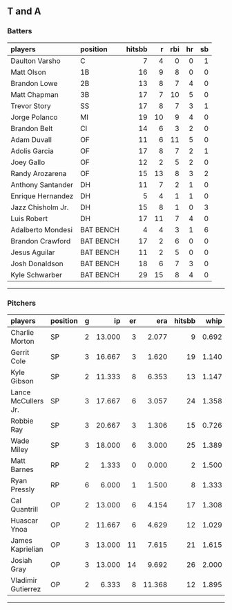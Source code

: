 ## T and A

### Batters

 
|players           |position  | hitsbb|  r| rbi| hr| sb| 
|:-----------------|:---------|------:|--:|---:|--:|--:| 
|Daulton Varsho    |C         |      7|  4|   0|  0|  1| 
|Matt Olson        |1B        |     16|  9|   8|  0|  0| 
|Brandon Lowe      |2B        |     13|  8|   7|  4|  0| 
|Matt Chapman      |3B        |     17|  7|  10|  5|  0| 
|Trevor Story      |SS        |     17|  8|   7|  3|  1| 
|Jorge Polanco     |MI        |     19| 10|   9|  4|  0| 
|Brandon Belt      |CI        |     14|  6|   3|  2|  0| 
|Adam Duvall       |OF        |     11|  6|  11|  5|  0| 
|Adolis Garcia     |OF        |     17|  8|   7|  2|  1| 
|Joey Gallo        |OF        |     12|  2|   5|  2|  0| 
|Randy Arozarena   |OF        |     15| 13|   8|  3|  2| 
|Anthony Santander |DH        |     11|  7|   2|  1|  0| 
|Enrique Hernandez |DH        |      5|  4|   1|  1|  0| 
|Jazz Chisholm Jr. |DH        |     15|  8|   1|  0|  3| 
|Luis Robert       |DH        |     17| 11|   7|  4|  0| 
|Adalberto Mondesi |BAT BENCH |      4|  4|   3|  1|  6| 
|Brandon Crawford  |BAT BENCH |     17|  2|   6|  0|  0| 
|Jesus Aguilar     |BAT BENCH |     11|  2|   5|  0|  0| 
|Josh Donaldson    |BAT BENCH |     18|  6|   7|  3|  0| 
|Kyle Schwarber    |BAT BENCH |     29| 15|   8|  4|  0| 


* * *

### Pitchers

 
|players             |position |  g|     ip| er|    era| hitsbb|  whip| so|  w| sv| 
|:-------------------|:--------|--:|------:|--:|------:|------:|-----:|--:|--:|--:| 
|Charlie Morton      |SP       |  2| 13.000|  3|  2.077|      9| 0.692| 12|  1|  0| 
|Gerrit Cole         |SP       |  3| 16.667|  3|  1.620|     19| 1.140| 26|  2|  0| 
|Kyle Gibson         |SP       |  2| 11.333|  8|  6.353|     13| 1.147|  7|  1|  0| 
|Lance McCullers Jr. |SP       |  3| 17.667|  6|  3.057|     24| 1.358| 17|  1|  0| 
|Robbie Ray          |SP       |  3| 20.667|  3|  1.306|     15| 0.726| 34|  2|  0| 
|Wade Miley          |SP       |  3| 18.000|  6|  3.000|     25| 1.389| 15|  2|  0| 
|Matt Barnes         |RP       |  2|  1.333|  0|  0.000|      2| 1.500|  2|  0|  0| 
|Ryan Pressly        |RP       |  6|  6.000|  1|  1.500|      8| 1.333|  6|  0|  4| 
|Cal Quantrill       |OP       |  2| 13.000|  6|  4.154|     17| 1.308| 12|  0|  0| 
|Huascar Ynoa        |OP       |  2| 11.667|  6|  4.629|     12| 1.029|  8|  0|  0| 
|James Kaprielian    |OP       |  3| 13.000| 11|  7.615|     21| 1.615| 16|  0|  0| 
|Josiah Gray         |OP       |  3| 13.000| 14|  9.692|     26| 2.000| 13|  0|  0| 
|Vladimir Gutierrez  |OP       |  2|  6.333|  8| 11.368|     12| 1.895|  3|  0|  0| 


* * *


